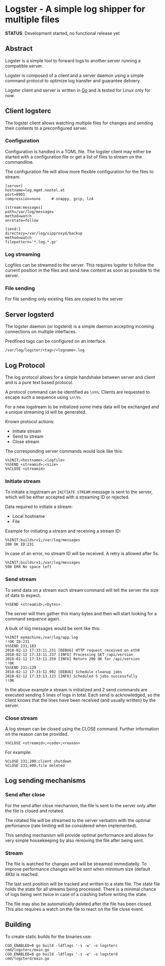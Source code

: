 Logster - A simple log shipper for multiple files
=================================================

**STATUS**: Development started, no functional release yet

Abstract
--------

Logster is a simple tool to forward logs to another server running a compatible server.

Logster is composed of a client and a server daemon using a simple command
protocol to optimize log transfer and guarantee delivery.

Logster client and server is written in [Go](http://golang.org) and
is tested for Linux only for now.

Client logsterc
---------------

The logster client allows watching multiple files for changes and sending their
contents to a preconfigured server.

### Configuration

Configuration is handled in a TOML file.
The logster client may either be started with a configuration file or
get a list of files to stream on the commandline.

The configuration file will allow more flexible configuration for the
files to stream.

    [server]
    hostname=log.mgmt.neotel.at
    port=8901
    compression=none     # snappy, gzip, lz4

    [stream:messages]
    path=/var/log/messages
    method=watch
    onrotate=follow

    [send:]
    directory=/var/log/sipproxyd/backup
    method=watch
    filepattern='*.log.*.gz'

### Log streaming

Logfiles can be streamed to the server. This requires logster to
follow the current position in the files and send new content as 
soon as possible to the server.

### File sending

For file sending only existing files are copied to the server

Server logsterd
---------------

The logster daemon (or logsterd) is a simple daemon accepting incoming
connections on multiple interfaces.

Predfined tags can be configured on an interface.

    /var/log/logster/<tag>/<logname>.log

Log Protocol
------------

The log protocol allows for a simple handshake between server and client and
is a pure text based protocol.

A protocol command can be identified as `\n%%`. Clients are requested
to escape such a sequence using `\n\%%`.

For a new logstream to be initialized some meta data will be exchanged
and a unique streaming id will be generated. 

Known protocol actions:

* Initiate stream
* Send to stream
* Close stream

The corresponding server commands would look like this:

    %%INIT;<hostname>;<logfile>
    %%SEND <streamid>;<size>
    %%CLOSE <streamid>

### Initiate stream

To initiate a logstream an `INITIATE STREAM` message is sent to the server,
which will be either accepted with a streaming ID or rejected.

Data required to initiate a stream:

* Local hostname
* File

Example for initiating a stream and receiving a stream ID:

    %%INIT;buildsrv1;/var/log/messages
    200 OK ID:231

In case of an error, no stream ID will be received.
A retry is allowed after 5s.

    %%INIT;buildsrv1;/var/log/messages
    500 ERR No space left

### Send stream

To send data on a stream each stream command will tell the 
server the size of data to expect.

    %%SEND <streamid>;<bytes>

The server will then gather this many bytes and then will start looking
for a command sequence again.

A bulk of log messages would be sent like this:

    %%INIT mymachine;/var/log/app.log
    !!OK ID:231
    %%SEND 231;183
    2018-02-12 17:33:11.231 [DEBUG] HTTP request received on eth0
    2018-02-12 17:33:11.237 [INFO] Processing GET /api/version
    2018-02-12 17:33:11.259 [INFO] Return 200 OK for /api/version
    !!OK
    %%SEND 231;129
    2018-02-12 17:33:12.992 [DEBUG] Schedule cleanup jobs
    2018-02-12 17:33:13.123 [INFO] Scheduled 5 jobs successfully
    !!OK

In the above example a stream is initialized and 2 send commands are executed
sending 5 lines of logs in total. Each send is acknowledged, so the client
knows that the lines have been received (and usually written) by the server.

### Close stream

A log stream can be closed using the CLOSE command. Further information on
the reason can be provided.

    %%CLOSE <streamid>;<code>;<reason>

For example:

    %CLOSE 231;200;client shutdown
    %CLOSE 231;400;file deleted

Log sending mechanisms
----------------------

### Send after close

For the send after close mechanism, the file is sent to the server only after
the file is closed and rotated.

The rotated file will be streamed to the server verbatim with the optimal
perfomance (rate limiting will be considered when implemented).

This sending mechanism will provide optimal performance and allows for very
simple housekeeping by also removing the file after being sent.

### Stream

The file is watched for changes and will be streamed immediatelly. To improve
performance changes will be sent when minimum size (default 4Kb) is reached.

The last sent position will be tracked and written to a state file. The state
file holds the state for all streams being processed. There is a minimal chance
of logs being sent twice in case of a crashing before writing the state.

The file may also be automatically deleted after the file has been closed.
This also requires a watch on the file to react on the file close event.

Building
--------

To create static builds for the binaries use:

    CGO_ENABLED=0 go build -ldflags '-s -w' -o logsterc cmd/logsterc/main.go
    CGO_ENABLED=0 go build -ldflags '-s -w' -o logsterd cmd/logsterd/main.go
